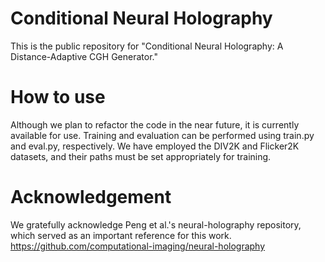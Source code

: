 # Conditional Neural Holography
This is the public repository for "Conditional Neural Holography: A Distance-Adaptive CGH Generator." 

# How to use
Although we plan to refactor the code in the near future, it is currently available for use. 
Training and evaluation can be performed using train.py and eval.py, respectively. 
We have employed the DIV2K and Flicker2K datasets, and their paths must be set appropriately for training. 

# Acknowledgement
We gratefully acknowledge Peng et al.'s neural-holography repository, which served as an important reference for this work.
https://github.com/computational-imaging/neural-holography
